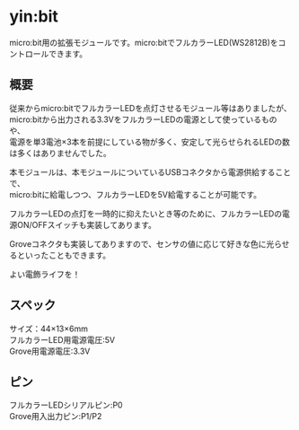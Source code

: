 # yin:bit
micro:bit用の拡張モジュールです。micro:bitでフルカラーLED(WS2812B)をコントロールできます。

## 概要
従来からmicro:bitでフルカラーLEDを点灯させるモジュール等はありましたが、  
micro:bitから出力される3.3VをフルカラーLEDの電源として使っているものや、  
電源を単3電池×3本を前提にしている物が多く、安定して光らせられるLEDの数は多くはありませんでした。

本モジュールは、本モジュールについているUSBコネクタから電源供給することで、  
micro:bitに給電しつつ、フルカラーLEDを5V給電することが可能です。

フルカラーLEDの点灯を一時的に抑えたいとき等のために、フルカラーLEDの電源ON/OFFスイッチも実装してあります。

Groveコネクタも実装してありますので、センサの値に応じて好きな色に光らせるといったこともできます。

よい電飾ライフを！

## スペック
サイズ：44×13×6mm  
フルカラーLED用電源電圧:5V  
Grove用電源電圧:3.3V

## ピン
フルカラーLEDシリアルピン:P0  
Grove用入出力ピン:P1/P2
